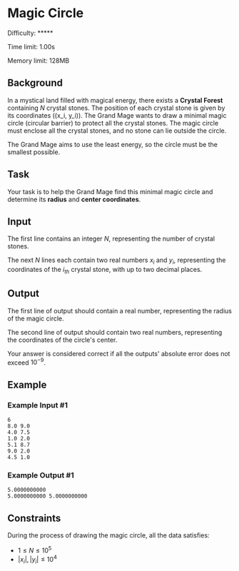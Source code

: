 # Magic Circle

Difficulty: \*\**\*\*

Time limit: 1.00s

Memory limit: 128MB

## Background

In a mystical land filled with magical energy, there exists a **Crystal Forest** containing $N$ crystal stones. The position of each crystal stone is given by its coordinates \((x_i, y_i)\). The Grand Mage wants to draw a minimal magic circle (circular barrier) to protect all the crystal stones. The magic circle must enclose all the crystal stones, and no stone can lie outside the circle.

The Grand Mage aims to use the least energy, so the circle must be the smallest possible.

## Task

Your task is to help the Grand Mage find this minimal magic circle and determine its **radius** and **center coordinates**.

## Input

The first line contains an integer $N$, representing the number of crystal stones.

The next $N$ lines each contain two real numbers $x_i$ and $y_i$, representing the coordinates of the $i_{th}$ crystal stone, with up to two decimal places.

## Output

The first line of output should contain a real number, representing the radius of the magic circle.

The second line of output should contain two real numbers, representing the coordinates of the circle's center.

Your answer is considered correct if all the outputs' absolute error does not exceed $10^{-9}$.

## Example

### Example Input #1

```in
6
8.0 9.0
4.0 7.5
1.0 2.0
5.1 8.7
9.0 2.0
4.5 1.0
```

### Example Output #1

```out
5.0000000000
5.0000000000 5.0000000000
```

## Constraints

During the process of drawing the magic circle, all the data satisfies:

- $1 \leq N \leq 10^5$
- $|x_i|, |y_i| \leq 10^4$
